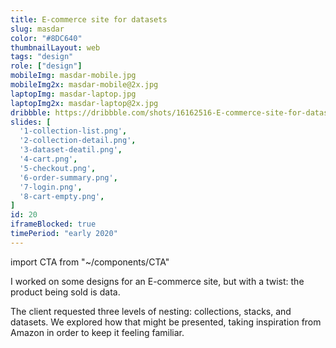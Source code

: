 ```yaml
---
title: E-commerce site for datasets
slug: masdar
color: "#8DC640"
thumbnailLayout: web
tags: "design"
role: ["design"]
mobileImg: masdar-mobile.jpg
mobileImg2x: masdar-mobile@2x.jpg
laptopImg: masdar-laptop.jpg
laptopImg2x: masdar-laptop@2x.jpg
dribbble: https://dribbble.com/shots/16162516-E-commerce-site-for-datasets
slides: [
  '1-collection-list.png',
  '2-collection-detail.png',
  '3-dataset-deatil.png',
  '4-cart.png',
  '5-checkout.png',
  '6-order-summary.png',
  '7-login.png',
  '8-cart-empty.png',
]
id: 20
iframeBlocked: true
timePeriod: "early 2020"
---
```


import CTA from "~/components/CTA"

I worked on some designs for an E-commerce site, but with a twist: the product being sold is data.

The client requested three levels of nesting: collections, stacks, and datasets. We explored how that might be presented, taking inspiration from Amazon in order to keep it feeling familiar.

<CTA heading="Beautiful and effective E-commerce site design" />
